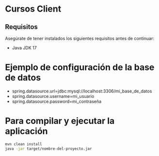 # Cursos Client

## Requisitos
Asegúrate de tener instalados los siguientes requisitos antes de continuar:
- Java JDK 17

# Ejemplo de configuración de la base de datos
- spring.datasource.url=jdbc:mysql://localhost:3306/mi_base_de_datos
- spring.datasource.username=mi_usuario
- spring.datasource.password=mi_contraseña

# Para compilar y ejecutar la aplicación
```bash
mvn clean install
java -jar target/nombre-del-proyecto.jar
```

